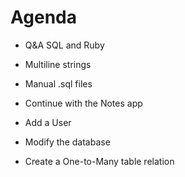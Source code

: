# Agenda

* Q&A SQL and Ruby
* Multiline strings
* Manual .sql files

* Continue with the Notes app
* Add a User
* Modify the database
* Create a One-to-Many table relation
